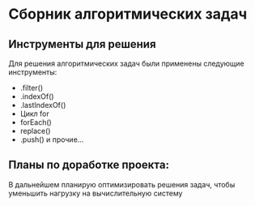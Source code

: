 # Сборник алгоритмических задач

## Инструменты для решения
Для решения алгоритмических задач были применены следующие инструменты:
* .filter()
* .indexOf()
* .lastIndexOf()
* Цикл for
* forEach()
* replace()
* .push()
и прочие...

## Планы по доработке проекта:
В дальнейшем планирую оптимизировать решения задач, чтобы уменьшить нагрузку на вычислительную систему